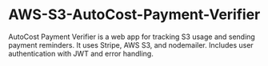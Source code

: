 # AWS-S3-AutoCost-Payment-Verifier
AutoCost Payment Verifier is a web app for tracking S3 usage and sending payment reminders. It uses Stripe, AWS S3, and nodemailer. Includes user authentication with JWT and error handling.
